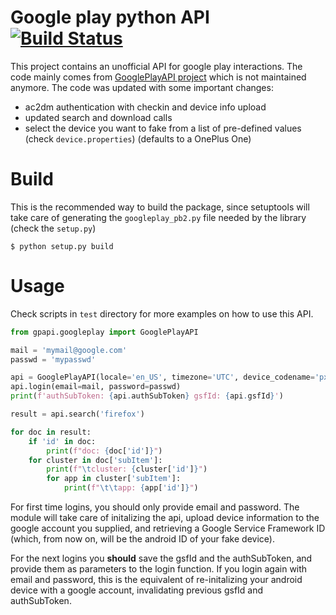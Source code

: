 # Google play python API [![Build Status](https://travis-ci.org/NoMore201/googleplay-api.svg?branch=master)](https://travis-ci.org/NoMore201/googleplay-api)

This project contains an unofficial API for google play interactions. The code mainly comes from
[GooglePlayAPI project](https://github.com/egirault/googleplay-api/) which is not
maintained anymore. The code was updated with some important changes:

- ac2dm authentication with checkin and device info upload
- updated search and download calls
- select the device you want to fake from a list of pre-defined values (check `device.properties`)
  (defaults to a OnePlus One)

# Build

This is the recommended way to build the package, since setuptools will take care of
generating the `googleplay_pb2.py` file needed by the library (check the `setup.py`)

```
$ python setup.py build
```

# Usage

Check scripts in `test` directory for more examples on how to use this API.

```python
from gpapi.googleplay import GooglePlayAPI

mail = 'mymail@google.com'
passwd = 'mypasswd'

api = GooglePlayAPI(locale='en_US', timezone='UTC', device_codename='px_3a')
api.login(email=mail, password=passwd)
print(f'authSubToken: {api.authSubToken} gsfId: {api.gsfId}')

result = api.search('firefox')

for doc in result:
    if 'id' in doc:
        print(f"doc: {doc['id']}")
    for cluster in doc['subItem']:
        print(f"\tcluster: {cluster['id']}")
        for app in cluster['subItem']:
            print(f"\t\tapp: {app['id']}")
```

For first time logins, you should only provide email and password.
The module will take care of initalizing the api, upload device information
to the google account you supplied, and retrieving
a Google Service Framework ID (which, from now on, will be the android ID of your fake device).

For the next logins you **should** save the gsfId and the authSubToken, and provide them as parameters
to the login function. If you login again with email and password, this is the equivalent of
re-initalizing your android device with a google account, invalidating previous gsfId and authSubToken.
